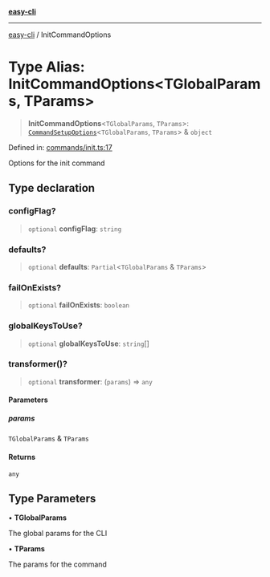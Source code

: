 [**easy-cli**](../README.md)

***

[easy-cli](../globals.md) / InitCommandOptions

# Type Alias: InitCommandOptions\<TGlobalParams, TParams\>

> **InitCommandOptions**\<`TGlobalParams`, `TParams`\>: [`CommandSetupOptions`](CommandSetupOptions.md)\<`TGlobalParams`, `TParams`\> & `object`

Defined in: [commands/init.ts:17](https://github.com/patrickeaton/easy-cli/blob/74d97c3fa8c354b7b3193533a1494ff778ae7a99/src/commands/init.ts#L17)

Options for the init command

## Type declaration

### configFlag?

> `optional` **configFlag**: `string`

### defaults?

> `optional` **defaults**: `Partial`\<`TGlobalParams` & `TParams`\>

### failOnExists?

> `optional` **failOnExists**: `boolean`

### globalKeysToUse?

> `optional` **globalKeysToUse**: `string`[]

### transformer()?

> `optional` **transformer**: (`params`) => `any`

#### Parameters

##### params

`TGlobalParams` & `TParams`

#### Returns

`any`

## Type Parameters

• **TGlobalParams**

The global params for the CLI

• **TParams**

The params for the command
